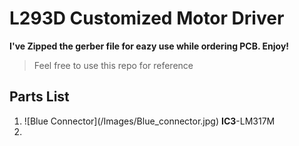 # L293D Customized Motor Driver
 
**I've Zipped the gerber file for eazy use while ordering PCB. Enjoy!**

>Feel free to use this repo for reference

## Parts List
<ol>
 <li> ![Blue Connector](/Images/Blue_connector.jpg) </li<
 <li> <b>IC3</b>-LM317M</li>
 <li></li>
</ol>

